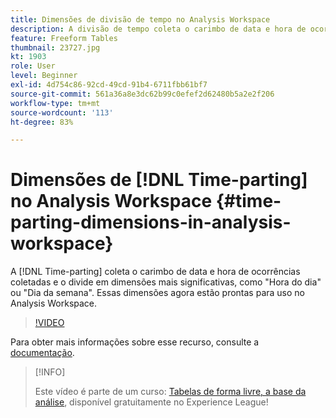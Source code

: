 ```yaml
---
title: Dimensões de divisão de tempo no Analysis Workspace
description: A divisão de tempo coleta o carimbo de data e hora de ocorrências coletadas e o divide em dimensões mais significativas, como "Hora do dia" ou "Dia da semana". Essas dimensões agora estão prontas para uso no Analysis Workspace.
feature: Freeform Tables
thumbnail: 23727.jpg
kt: 1903
role: User
level: Beginner
exl-id: 4d754c86-92cd-49cd-91b4-6711fbb61bf7
source-git-commit: 561a36a8e3dc62b99c0efef2d62480b5a2e2f206
workflow-type: tm+mt
source-wordcount: '113'
ht-degree: 83%

---
```


# Dimensões de [!DNL Time-parting] no Analysis Workspace {#time-parting-dimensions-in-analysis-workspace}

A [!DNL Time-parting] coleta o carimbo de data e hora de ocorrências coletadas e o divide em dimensões mais significativas, como &quot;Hora do dia&quot; ou &quot;Dia da semana&quot;. Essas dimensões agora estão prontas para uso no Analysis Workspace.

>[!VIDEO](https://video.tv.adobe.com/v/23727/?quality=12)

Para obter mais informações sobre esse recurso, consulte a [documentação](https://experienceleague.adobe.com/docs/analytics/analyze/analysis-workspace/components/dimensions/time-parting-dimensions.html?lang=pt-BR).

>[!INFO]
>
> Este vídeo é parte de um curso: [Tabelas de forma livre, a base da análise](https://experienceleague.adobe.com/?recommended=Analytics-U-1-2020.3), disponível gratuitamente no Experience League!
